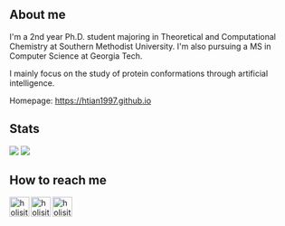 
## About me

I'm a 2nd year Ph.D. student majoring in Theoretical and Computational Chemistry at Southern Methodist University. I'm also pursuing a MS in Computer Science at Georgia Tech. 

I mainly focus on the study of protein conformations through artificial intelligence. 

Homepage: https://htian1997.github.io

## Stats

![](https://github-readme-stats.vercel.app/api?username=HTian1997&show_icons=true)
![](https://github-profile-trophy.vercel.app/?username=HTian1997&theme=onedark&column=6)

## How to reach me

[<img align="left" alt="holisitc_developer | LinkedIn" width="35px" src="https://cdn.jsdelivr.net/npm/simple-icons@3.13.0/icons/linkedin.svg" />][linkedin]
[<img align="left" alt="holisitc_developer | LinkedIn" width="35px" src="https://cdn.jsdelivr.net/npm/simple-icons@3.13.0/icons/twitter.svg" />][twitter]
[<img align="left" alt="holisitc_developer | LinkedIn" width="35px" src="https://cdn.jsdelivr.net/npm/simple-icons@3.13.0/icons/googlescholar.svg" />][googlescholar]

[linkedin]: https://www.linkedin.com/in/hao-tian-324066170/
[twitter]: https://twitter.com/_hao_tian
[googlescholar]: https://scholar.google.com/citations?user=5YeudXIAAAAJ&hl=en&oi=ao

